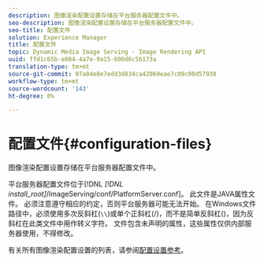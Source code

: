 ```yaml
---
description: 图像渲染配置设置存储在平台服务器配置文件中。
seo-description: 图像渲染配置设置存储在平台服务器配置文件中。
seo-title: 配置文件
solution: Experience Manager
title: 配置文件
topic: Dynamic Media Image Serving - Image Rendering API
uuid: ffd1c65b-e084-4a7e-9a15-600d6c5b173a
translation-type: tm+mt
source-git-commit: 97a84e8e7edd3d834ca42069eae7c09c00d57938
workflow-type: tm+mt
source-wordcount: '143'
ht-degree: 0%

---
```



# 配置文件{#configuration-files}

图像渲染配置设置存储在平台服务器配置文件中。

平台服务器配置文件位于[!DNL *[!DNL install_root]*/ImageServing/conf/PlatformServer.conf]。 此文件是JAVA属性文件。 必须注意遵守相应的约定，否则平台服务器可能无法开始。 在Windows文件路径中，必须使用多次反斜杠(`\\`)或单个正斜杠(/)，而不是简单反斜杠(\)，因为反斜杠在此类文件中用作转义字符。 文件包含未声明的属性，这些属性仅供内部服务器使用，不得修改。

有关所有图像渲染配置设置的列表，请参阅[配置设置参考](../../../../../ir-api/server-admin/image-rendering-api-ref/c-ir-server-administration/c-ir-configuration-settings-reference/c-ir-configuration-settings-reference.md#concept-6947a512d4c94e9fb8a71b80243fee81)。
